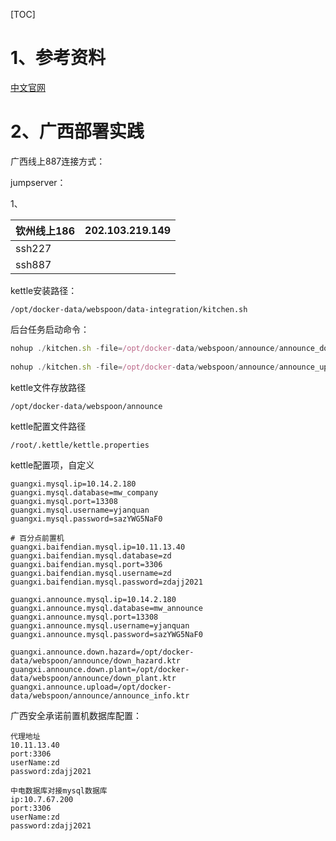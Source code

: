 [TOC]



# 1、参考资料

[中文官网](https://www.kettle.net.cn/2989.html)





# 2、广西部署实践

广西线上887连接方式：

jumpserver：

1、

| 钦州线上186 | 202.103.219.149 |
| ----------- | --------------- |
| ssh227      |                 |
| ssh887      |                 |

kettle安装路径：

```properties
/opt/docker-data/webspoon/data-integration/kitchen.sh
```

后台任务启动命令：

```javascript
nohup ./kitchen.sh -file=/opt/docker-data/webspoon/announce/announce_down_hazard_and_plant.kjb -level=debug -logFile=logs/announce.log >/dev/null &
  
nohup ./kitchen.sh -file=/opt/docker-data/webspoon/announce/announce_upload_to_mw.kjb -level=debug -logFile=logs/announce.log >/dev/null &
```

kettle文件存放路径

```properties
/opt/docker-data/webspoon/announce
```

kettle配置文件路径

```properties
/root/.kettle/kettle.properties
```

kettle配置项，自定义

```properties
guangxi.mysql.ip=10.14.2.180
guangxi.mysql.database=mw_company
guangxi.mysql.port=13308
guangxi.mysql.username=yjanquan
guangxi.mysql.password=sazYWG5NaF0

# 百分点前置机
guangxi.baifendian.mysql.ip=10.11.13.40
guangxi.baifendian.mysql.database=zd
guangxi.baifendian.mysql.port=3306
guangxi.baifendian.mysql.username=zd
guangxi.baifendian.mysql.password=zdajj2021

guangxi.announce.mysql.ip=10.14.2.180
guangxi.announce.mysql.database=mw_announce
guangxi.announce.mysql.port=13308
guangxi.announce.mysql.username=yjanquan
guangxi.announce.mysql.password=sazYWG5NaF0

guangxi.announce.down.hazard=/opt/docker-data/webspoon/announce/down_hazard.ktr
guangxi.announce.down.plant=/opt/docker-data/webspoon/announce/down_plant.ktr
guangxi.announce.upload=/opt/docker-data/webspoon/announce/announce_info.ktr

```



广西安全承诺前置机数据库配置：

```
代理地址
10.11.13.40
port:3306
userName:zd
password:zdajj2021

中电数据库对接mysql数据库
ip:10.7.67.200
port:3306
userName:zd
password:zdajj2021
```

